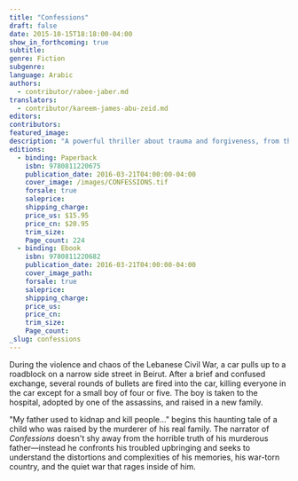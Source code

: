 ```yaml
---
title: "Confessions"
draft: false
date: 2015-10-15T18:18:00-04:00
show_in_forthcoming: true
subtitle:
genre: Fiction
subgenre:
language: Arabic
authors:
  - contributor/rabee-jaber.md
translators:
  - contributor/kareem-james-abu-zeid.md
editors:
contributors:
featured_image:
description: "A powerful thriller about trauma and forgiveness, from the winner of the International Prize for Arabic Fiction "
editions:
  - binding: Paperback
    isbn: 9780811220675
    publication_date: 2016-03-21T04:00:00-04:00
    cover_image: /images/CONFESSIONS.tif
    forsale: true
    saleprice:
    shipping_charge:
    price_us: $15.95
    price_cn: $20.95
    trim_size:
    Page_count: 224
  - binding: Ebook
    isbn: 9780811220682
    publication_date: 2016-03-21T04:00:00-04:00
    cover_image_path:
    forsale: true
    saleprice:
    shipping_charge:
    price_us:
    price_cn:
    trim_size:
    Page_count:
_slug: confessions
---
```


During the violence and chaos of the Lebanese Civil War, a car pulls up to a roadblock on a narrow side street in Beirut. After a brief and confused exchange, several rounds of bullets are fired into the car, killing everyone in the car except for a small boy of four or five. The boy is taken to the hospital, adopted by one of the assassins, and raised in a new family.

"My father used to kidnap and kill people..." begins this haunting tale of a child who was raised by the murderer of his real family. The narrator of _Confessions_ doesn't shy away from the horrible truth of his murderous father—instead he confronts his troubled upbringing and seeks to understand the distortions and complexities of his memories, his war-torn country, and the quiet war that rages inside of him.

